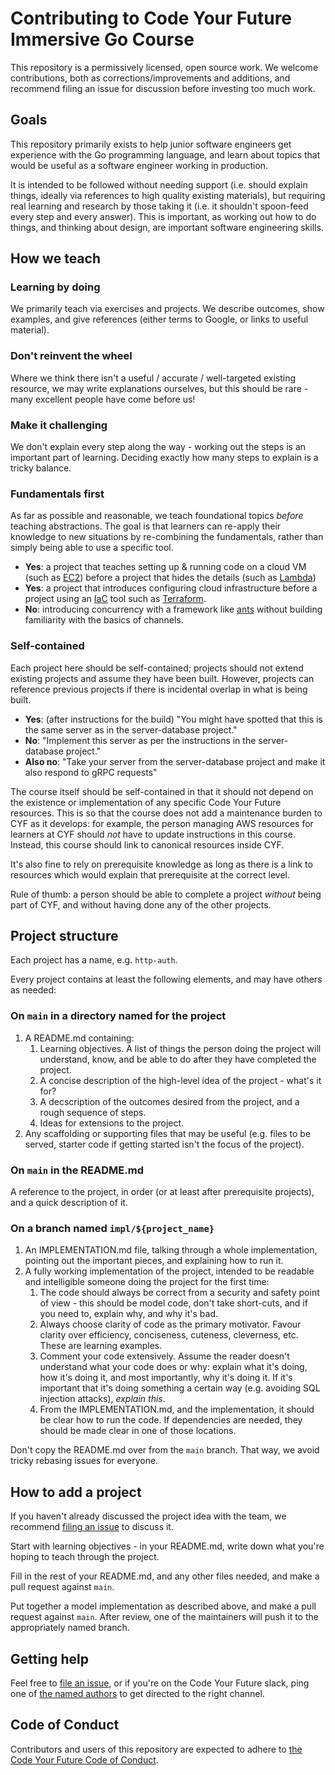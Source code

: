 # Contributing to Code Your Future Immersive Go Course

This repository is a permissively licensed, open source work. We welcome contributions, both as corrections/improvements and additions, and recommend filing an issue for discussion before investing too much work.

## Goals

This repository primarily exists to help junior software engineers get experience with the Go programming language, and learn about topics that would be useful as a software engineer working in production.

It is intended to be followed without needing support (i.e. should explain things, ideally via references to high quality existing materials), but requiring real learning and research by those taking it (i.e. it shouldn't spoon-feed every step and every answer). This is important, as working out how to do things, and thinking about design, are important software engineering skills.

## How we teach

### Learning by doing

We primarily teach via exercises and projects. We describe outcomes, show examples, and give references (either terms to Google, or links to useful material).

### Don't reinvent the wheel

Where we think there isn't a useful / accurate / well-targeted existing resource, we may write explanations ourselves, but this should be rare - many excellent people have come before us!

### Make it challenging

We don't explain every step along the way - working out the steps is an important part of learning. Deciding exactly how many steps to explain is a tricky balance.

### Fundamentals first

As far as possible and reasonable, we teach foundational topics _before_ teaching abstractions. The goal is that learners can re-apply their knowledge to new situations by re-combining the fundamentals, rather than simply being able to use a specific tool.

- **Yes**: a project that teaches setting up & running code on a cloud VM (such as [EC2](https://aws.amazon.com/ec2/)) before a project that hides the details (such as [Lambda](https://aws.amazon.com/lambda/))
- **Yes**: a project that introduces configuring cloud infrastructure before a project using an [IaC](https://en.m.wikipedia.org/wiki/Infrastructure_as_code) tool such as [Terraform](https://www.terraform.io/).
- **No**: introducing concurrency with a framework like [ants](https://github.com/panjf2000/ants) without building familiarity with the basics of channels.

### Self-contained

Each project here should be self-contained; projects should not extend existing projects and assume they have been built. However, projects can reference previous projects if there is incidental overlap in what is being built.

- **Yes**: (after instructions for the build) "You might have spotted that this is the same server as in the server-database project."
- **No**: "Implement this server as per the instructions in the server-database project."
- **Also no**: "Take your server from the server-database project and make it also respond to gRPC requests"

The course itself should be self-contained in that it should not depend on the existence or implementation of any specific Code Your Future resources. This is so that the course does not add a maintenance burden to CYF as it develops: for example, the person managing AWS resources for learners at CYF should _not_ have to update instructions in this course. Instead, this course should link to canonical resources inside CYF.

It's also fine to rely on prerequisite knowledge as long as there is a link to resources which would explain that prerequisite at the correct level.

Rule of thumb: a person should be able to complete a project _without_ being part of CYF, and without having done any of the other projects.

## Project structure

Each project has a name, e.g. `http-auth`.

Every project contains at least the following elements, and may have others as needed:

### On `main` in a directory named for the project

1. A README.md containing:
   1. Learning objectives. A list of things the person doing the project will understand, know, and be able to do after they have completed the project.
   1. A concise description of the high-level idea of the project - what's it for?
   1. A decscription of the outcomes desired from the project, and a rough sequence of steps.
   1. Ideas for extensions to the project.
1. Any scaffolding or supporting files that may be useful (e.g. files to be served, starter code if getting started isn't the focus of the project).

### On `main` in the README.md

A reference to the project, in order (or at least after prerequisite projects), and a quick description of it.

### On a branch named `impl/${project_name}`

1. An IMPLEMENTATION.md file, talking through a whole implementation, pointing out the important pieces, and explaining how to run it.
1. A fully working implementation of the project, intended to be readable and intelligible someone doing the project for the first time:
   1. The code should always be correct from a security and safety point of view - this should be model code, don't take short-cuts, and if you need to, explain why, and why it's bad.
   1. Always choose clarity of code as the primary motivator. Favour clarity over efficiency, conciseness, cuteness, cleverness, etc. These are learning examples.
   1. Comment your code extensively. Assume the reader doesn't understand what your code does or why: explain what it's doing, how it's doing it, and most importantly, why it's doing it. If it's important that it's doing something a certain way (e.g. avoiding SQL injection attacks), _explain this_.
   1. From the IMPLEMENTATION.md, and the implementation, it should be clear how to run the code. If dependencies are needed, they should be made clear in one of those locations.

Don't copy the README.md over from the `main` branch. That way, we avoid tricky rebasing issues for everyone.

## How to add a project

If you haven't already discussed the project idea with the team, we recommend [filing an issue](https://github.com/CodeYourFuture/immersive-go-course/issues/new) to discuss it.

Start with learning objectives - in your README.md, write down what you're hoping to teach through the project.

Fill in the rest of your README.md, and any other files needed, and make a pull request against `main`.

Put together a model implementation as described above, and make a pull request against `main`. After review, one of the maintainers will push it to the appropriately named branch.

## Getting help

Feel free to [file an issue](https://github.com/CodeYourFuture/immersive-go-course/issues/new), or if you're on the Code Your Future slack, ping one of [the named authors](https://github.com/CodeYourFuture/immersive-go-course#authors) to get directed to the right channel.

## Code of Conduct

Contributors and users of this repository are expected to adhere to [the Code Your Future Code of Conduct](https://codeyourfuture.io/about/code-of-conduct/).
